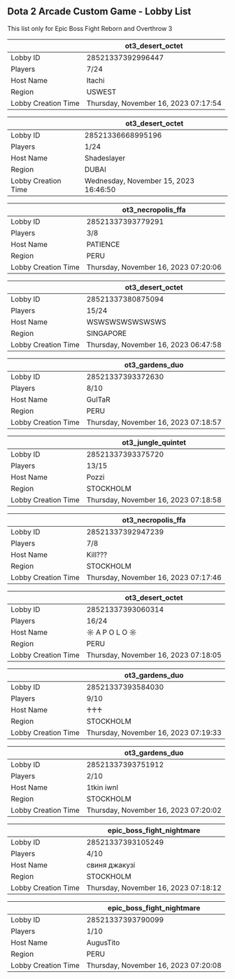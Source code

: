 ## Dota 2 Arcade Custom Game - Lobby List

This list only for Epic Boss Fight Reborn and Overthrow 3

|  | ot3_desert_octet |
| ------ | ------ |
| Lobby ID | 28521337392996447 |
| Players | 7/24 |
| Host Name | Itachi |
| Region | USWEST |
| Lobby Creation Time | Thursday, November 16, 2023 07:17:54 |


|  | ot3_desert_octet |
| ------ | ------ |
| Lobby ID | 28521336668995196 |
| Players | 1/24 |
| Host Name | Shadeslayer |
| Region | DUBAI |
| Lobby Creation Time | Wednesday, November 15, 2023 16:46:50 |


|  | ot3_necropolis_ffa |
| ------ | ------ |
| Lobby ID | 28521337393779291 |
| Players | 3/8 |
| Host Name | PATIENCE |
| Region | PERU |
| Lobby Creation Time | Thursday, November 16, 2023 07:20:06 |


|  | ot3_desert_octet |
| ------ | ------ |
| Lobby ID | 28521337380875094 |
| Players | 15/24 |
| Host Name | WSWSWSWSWSWSWS |
| Region | SINGAPORE |
| Lobby Creation Time | Thursday, November 16, 2023 06:47:58 |


|  | ot3_gardens_duo |
| ------ | ------ |
| Lobby ID | 28521337393372630 |
| Players | 8/10 |
| Host Name | GuITaR |
| Region | PERU |
| Lobby Creation Time | Thursday, November 16, 2023 07:18:57 |


|  | ot3_jungle_quintet |
| ------ | ------ |
| Lobby ID | 28521337393375720 |
| Players | 13/15 |
| Host Name | Pozzi |
| Region | STOCKHOLM |
| Lobby Creation Time | Thursday, November 16, 2023 07:18:58 |


|  | ot3_necropolis_ffa |
| ------ | ------ |
| Lobby ID | 28521337392947239 |
| Players | 7/8 |
| Host Name | Kill??? |
| Region | STOCKHOLM |
| Lobby Creation Time | Thursday, November 16, 2023 07:17:46 |


|  | ot3_desert_octet |
| ------ | ------ |
| Lobby ID | 28521337393060314 |
| Players | 16/24 |
| Host Name | ☼ A P O L O ☼ |
| Region | PERU |
| Lobby Creation Time | Thursday, November 16, 2023 07:18:05 |


|  | ot3_gardens_duo |
| ------ | ------ |
| Lobby ID | 28521337393584030 |
| Players | 9/10 |
| Host Name | ♰♰♰ |
| Region | STOCKHOLM |
| Lobby Creation Time | Thursday, November 16, 2023 07:19:33 |


|  | ot3_gardens_duo |
| ------ | ------ |
| Lobby ID | 28521337393751912 |
| Players | 2/10 |
| Host Name | 1tkin iwnl |
| Region | STOCKHOLM |
| Lobby Creation Time | Thursday, November 16, 2023 07:20:02 |


|  | epic_boss_fight_nightmare |
| ------ | ------ |
| Lobby ID | 28521337393105249 |
| Players | 4/10 |
| Host Name | свиня джакузі |
| Region | STOCKHOLM |
| Lobby Creation Time | Thursday, November 16, 2023 07:18:12 |


|  | epic_boss_fight_nightmare |
| ------ | ------ |
| Lobby ID | 28521337393790099 |
| Players | 1/10 |
| Host Name | AugusTito |
| Region | PERU |
| Lobby Creation Time | Thursday, November 16, 2023 07:20:08 |


